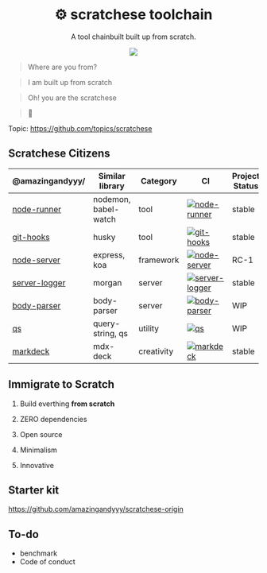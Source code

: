 <h1 align="center">
⚙️ scratchese toolchain
</h1>
<p align="center">
A tool chainbuilt built up from scratch.
</p>

<p align="center">
   <a href="https://github.com/amazingandyyy/node-runner/blob/master/LICENSE">
      <img src="https://img.shields.io/badge/License-MIT-green.svg" />
   </a>
</p>

> Where are you from?

> I am built up from scratch

> Oh! you are the scratchese

> 🙌

Topic: https://github.com/topics/scratchese

## Scratchese Citizens

| @amazingandyyy/       | Similar library | Category | CI | Project Status | Todo |
| ------------- | ------------- | ------------- | ------------- | ------------- |------------- |
| [node-runner](https://github.com/amazingandyyy/node-runner)  | nodemon, babel-watch  | tool | [![node-runner](https://circleci.com/gh/amazingandyyy/node-runner.svg?style=svg)](https://circleci.com/gh/amazingandyyy/node-runner) | stable |  |
| [git-hooks](https://github.com/amazingandyyy/git-hooks)  | husky | tool | [![git-hooks](https://circleci.com/gh/amazingandyyy/git-hooks.svg?style=svg)](https://circleci.com/gh/amazingandyyy/git-hooks) | stable | |
| [node-server](https://github.com/amazingandyyy/node-server)  | express, koa  | framework | [![node-server](https://circleci.com/gh/amazingandyyy/node-server.svg?style=svg)](https://circleci.com/gh/amazingandyyy/node-server) | RC-1 | router/mid-middleware |
| [server-logger](https://github.com/amazingandyyy/server-logger)  | morgan  | server | [![server-logger](https://circleci.com/gh/amazingandyyy/server-logger.svg?style=svg)](https://circleci.com/gh/amazingandyyy/server-logger) | stable |  |
| [body-parser](https://github.com/amazingandyyy/body-parser)  | body-parser | server | [![body-parser](https://circleci.com/gh/amazingandyyy/body-parser.svg?style=svg)](https://circleci.com/gh/amazingandyyy/body-parser) | WIP | better handle |
| [qs](https://github.com/amazingandyyy/qs)  | query-string, qs | utility | [![qs](https://circleci.com/gh/amazingandyyy/qs.svg?style=svg)](https://circleci.com/gh/amazingandyyy/qs) | WIP | add features |
| [markdeck](https://github.com/amazingandyyy/markdeck)  | mdx-deck  | creativity | [![markdeck](https://circleci.com/gh/amazingandyyy/markdeck.svg?style=svg)](https://circleci.com/gh/amazingandyyy/markdeck) | stable | demo video |

## Immigrate to Scratch

1. Build everthing **from scratch**

2. ZERO dependencies

3. Open source

4. Minimalism

5. Innovative


## Starter kit

https://github.com/amazingandyyy/scratchese-origin

## To-do
- benchmark
- Code of conduct
